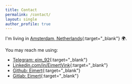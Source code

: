 ```yaml
---
title: Contact
permalink: /contact/
layout: single
author_profile: true
---
```

I'm living in [Amsterdam, Netherlands](https://goo.gl/maps/PN9uGskWUxkwuv6UA){:target="_blank"} 🌍.

You may reach me using:
- [Telegram: eim_92](https://t.me/eim_92){:target="_blank"}
- [Linkedin.com/in/EimertVink](http://linkedin.com/in/eimertvink){:target="_blank"}
- [Github: Eimert](https://github.com/Eimert){:target="_blank"}
- [Gitlab: Eimert](https://gitlab.com/Eimert){:target="_blank"}

